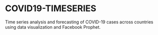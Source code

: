 # COVID19-TIMESERIES
Time series analysis and forecasting of COVID-19 cases across countries using data visualization and Facebook Prophet.
